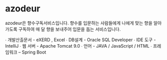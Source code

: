 # azodeur
azodeur은 향수구독서비스입니다. 
향수를 입문하는 사람들에게 나에게 맞는 향을 알아가도록 구독하여 매 달 향을 보내주어 입문을 돕는 서비스입니다.

∙ 개발산출문서 - eXERD , Excel
∙ DB설계 - Oracle SQL Developer
∙ IDE 도구 - IntelliJ
∙ 웹 서버 - Apache Tomcat 9.0
∙ 언어 - JAVA / JavaScript / HTML 
∙ 프레임워크 – Spring Boot
